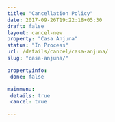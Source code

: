```yaml
---
title: "Cancellation Policy"
date: 2017-09-26T19:22:18+05:30
draft: false
layout: cancel-new
property: "Casa Anjuna"
status: "In Process"
url: /details/cancel/casa-anjuna/
slug: "casa-anjuna/"

propertyinfo:
 done: false

mainmenu:
 details: true
 cancel: true

---
```


